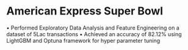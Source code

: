 # American Express Super Bowl 
•	Performed Exploratory Data Analysis and Feature Engineering on a dataset of 5Lac transactions
•	Achieved an accuracy of 82.12% using LightGBM and Optuna framework for hyper parameter tuning
